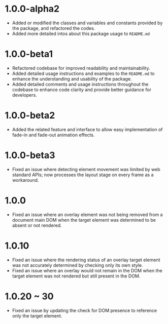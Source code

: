 # 1.0.0-alpha2
- Added or modified the classes and variables and constants provided by the package, and refactored the codes.
- Added more detailed intos about this package usage to `README.md`

# 1.0.0-beta1
- Refactored codebase for improved readability and maintainability.
- Added detailed usage instructions and examples to the `README.md` to enhance the understanding and usability of the package.
- Added detailed comments and usage instructions throughout the codebase to enhance code clarity and provide better guidance for developers.

# 1.0.0-beta2
- Added the related feature and interface to allow easy implementation of fade-in and fade-out animation effects.

# 1.0.0-beta3
- Fixed an issue where detecting element movement was limited by web standard APIs; now processes the layout stage on every frame as a workaround.

# 1.0.0
- Fixed an issue where an overlay element was not being removed from a document main DOM when the target element was determined to be absent or not rendered.

# 1.0.10
- Fixed an issue where the rendering status of an overlay target element was not accurately determined by checking only its own style.
- Fixed an issue where an overlay would not remain in the DOM when the target element was not rendered but still present in the DOM.

# 1.0.20 ~ 30
- Fixed an issue by updating the check for DOM presence to reference only the target element.